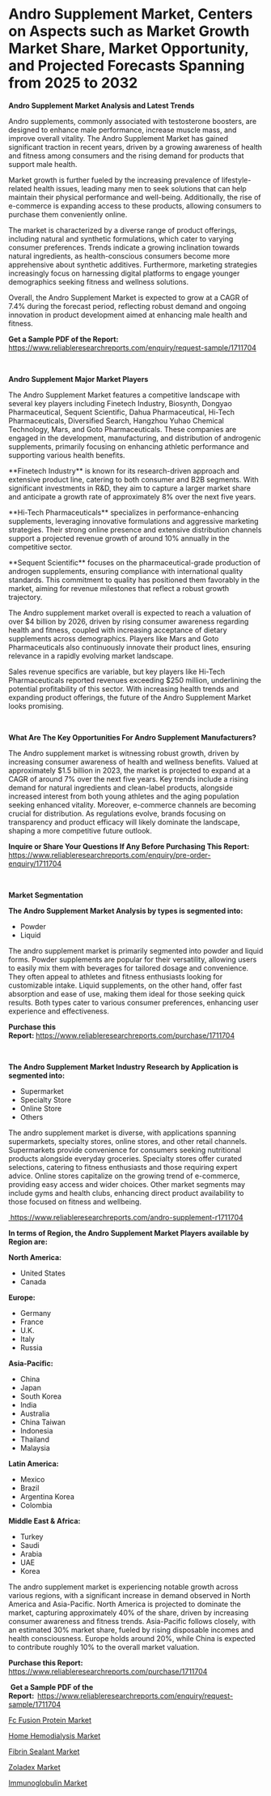 <p><h1>Andro Supplement Market, Centers on Aspects such as Market Growth Market Share, Market Opportunity, and Projected Forecasts Spanning from 2025 to 2032</h1></p><p><strong>Andro Supplement Market Analysis and Latest Trends</strong></p>
<p><p>Andro supplements, commonly associated with testosterone boosters, are designed to enhance male performance, increase muscle mass, and improve overall vitality. The Andro Supplement Market has gained significant traction in recent years, driven by a growing awareness of health and fitness among consumers and the rising demand for products that support male health.</p><p>Market growth is further fueled by the increasing prevalence of lifestyle-related health issues, leading many men to seek solutions that can help maintain their physical performance and well-being. Additionally, the rise of e-commerce is expanding access to these products, allowing consumers to purchase them conveniently online.</p><p>The market is characterized by a diverse range of product offerings, including natural and synthetic formulations, which cater to varying consumer preferences. Trends indicate a growing inclination towards natural ingredients, as health-conscious consumers become more apprehensive about synthetic additives. Furthermore, marketing strategies increasingly focus on harnessing digital platforms to engage younger demographics seeking fitness and wellness solutions.</p><p>Overall, the Andro Supplement Market is expected to grow at a CAGR of 7.4% during the forecast period, reflecting robust demand and ongoing innovation in product development aimed at enhancing male health and fitness.</p></p>
<p><strong>Get a Sample PDF of the Report:&nbsp;</strong> <a href="https://www.reliableresearchreports.com/enquiry/request-sample/1711704?utm_campaign=28&utm_medium=2&utm_source=Github&utm_content=ia&utm_term=08032025&utm_id=andro-supplement">https://www.reliableresearchreports.com/enquiry/request-sample/1711704</a></p>
<p>&nbsp;</p>
<p><strong>Andro Supplement Major Market Players</strong></p>
<p><p>The Andro Supplement Market features a competitive landscape with several key players including Finetech Industry, Biosynth, Dongyao Pharmaceutical, Sequent Scientific, Dahua Pharmaceutical, Hi-Tech Pharmaceuticals, Diversified Search, Hangzhou Yuhao Chemical Technology, Mars, and Goto Pharmaceuticals. These companies are engaged in the development, manufacturing, and distribution of androgenic supplements, primarily focusing on enhancing athletic performance and supporting various health benefits.</p><p>**Finetech Industry** is known for its research-driven approach and extensive product line, catering to both consumer and B2B segments. With significant investments in R&D, they aim to capture a larger market share and anticipate a growth rate of approximately 8% over the next five years.</p><p>**Hi-Tech Pharmaceuticals** specializes in performance-enhancing supplements, leveraging innovative formulations and aggressive marketing strategies. Their strong online presence and extensive distribution channels support a projected revenue growth of around 10% annually in the competitive sector.</p><p>**Sequent Scientific** focuses on the pharmaceutical-grade production of androgen supplements, ensuring compliance with international quality standards. This commitment to quality has positioned them favorably in the market, aiming for revenue milestones that reflect a robust growth trajectory.</p><p>The Andro supplement market overall is expected to reach a valuation of over $4 billion by 2026, driven by rising consumer awareness regarding health and fitness, coupled with increasing acceptance of dietary supplements across demographics. Players like Mars and Goto Pharmaceuticals also continuously innovate their product lines, ensuring relevance in a rapidly evolving market landscape.</p><p>Sales revenue specifics are variable, but key players like Hi-Tech Pharmaceuticals reported revenues exceeding $250 million, underlining the potential profitability of this sector. With increasing health trends and expanding product offerings, the future of the Andro Supplement Market looks promising.</p></p>
<p>&nbsp;</p>
<p><strong>What Are The Key Opportunities For Andro Supplement Manufacturers?</strong></p>
<p><p>The Andro supplement market is witnessing robust growth, driven by increasing consumer awareness of health and wellness benefits. Valued at approximately $1.5 billion in 2023, the market is projected to expand at a CAGR of around 7% over the next five years. Key trends include a rising demand for natural ingredients and clean-label products, alongside increased interest from both young athletes and the aging population seeking enhanced vitality. Moreover, e-commerce channels are becoming crucial for distribution. As regulations evolve, brands focusing on transparency and product efficacy will likely dominate the landscape, shaping a more competitive future outlook.</p></p>
<p><strong>Inquire or Share Your Questions If Any Before Purchasing This Report:</strong> <a href="https://www.reliableresearchreports.com/enquiry/pre-order-enquiry/1711704?utm_campaign=28&utm_medium=2&utm_source=Github&utm_content=ia&utm_term=08032025&utm_id=andro-supplement">https://www.reliableresearchreports.com/enquiry/pre-order-enquiry/1711704</a></p>
<p>&nbsp;</p>
<p><strong>Market Segmentation</strong></p>
<p><strong>The Andro Supplement Market Analysis by types is segmented into:</strong></p>
<p><ul><li>Powder</li><li>Liquid</li></ul></p>
<p><p>The andro supplement market is primarily segmented into powder and liquid forms. Powder supplements are popular for their versatility, allowing users to easily mix them with beverages for tailored dosage and convenience. They often appeal to athletes and fitness enthusiasts looking for customizable intake. Liquid supplements, on the other hand, offer fast absorption and ease of use, making them ideal for those seeking quick results. Both types cater to various consumer preferences, enhancing user experience and effectiveness.</p></p>
<p><strong>Purchase this Report:&nbsp;</strong><a href="https://www.reliableresearchreports.com/purchase/1711704?utm_campaign=28&utm_medium=2&utm_source=Github&utm_content=ia&utm_term=08032025&utm_id=andro-supplement">https://www.reliableresearchreports.com/purchase/1711704</a></p>
<p>&nbsp;</p>
<p><strong>The Andro Supplement Market Industry Research by Application is segmented into:</strong></p>
<p><ul><li>Supermarket</li><li>Specialty Store</li><li>Online Store</li><li>Others</li></ul></p>
<p><p>The andro supplement market is diverse, with applications spanning supermarkets, specialty stores, online stores, and other retail channels. Supermarkets provide convenience for consumers seeking nutritional products alongside everyday groceries. Specialty stores offer curated selections, catering to fitness enthusiasts and those requiring expert advice. Online stores capitalize on the growing trend of e-commerce, providing easy access and wider choices. Other market segments may include gyms and health clubs, enhancing direct product availability to those focused on fitness and wellbeing.</p></p>
<p><a href="https://www.reliableresearchreports.com/andro-supplement-r1711704?utm_campaign=28&utm_medium=2&utm_source=Github&utm_content=ia&utm_term=08032025&utm_id=andro-supplement">&nbsp;https://www.reliableresearchreports.com/andro-supplement-r1711704</a></p>
<p><strong>In terms of Region, the Andro Supplement Market Players available by Region are:</strong></p>
<p>
    <p> <strong> North America: </strong>
        <ul>
            <li>United States</li>
            <li>Canada</li>
        </ul>
        </p> 
    <p> <strong> Europe: </strong>
        <ul>
            <li>Germany</li>
            <li>France</li>
            <li>U.K.</li>
            <li>Italy</li>
            <li>Russia</li>
        </ul>
        </p> 
    <p> <strong> Asia-Pacific: </strong>
        <ul>
            <li>China</li>
            <li>Japan</li>
            <li>South Korea</li>
            <li>India</li>
            <li>Australia</li>
            <li>China Taiwan</li>
            <li>Indonesia</li>
            <li>Thailand</li>
            <li>Malaysia</li>
        </ul>
        </p> 
    <p> <strong> Latin America: </strong>
        <ul>
            <li>Mexico</li>
            <li>Brazil</li>
            <li>Argentina Korea</li>
            <li>Colombia</li>
        </ul>
        </p> 
    <p> <strong> Middle East & Africa: </strong>
        <ul>
            <li>Turkey</li>
            <li>Saudi</li>
            <li>Arabia</li>
            <li>UAE</li>
            <li>Korea</li>
        </ul>
    </p>
    </p>
<p><p>The andro supplement market is experiencing notable growth across various regions, with a significant increase in demand observed in North America and Asia-Pacific. North America is projected to dominate the market, capturing approximately 40% of the share, driven by increasing consumer awareness and fitness trends. Asia-Pacific follows closely, with an estimated 30% market share, fueled by rising disposable incomes and health consciousness. Europe holds around 20%, while China is expected to contribute roughly 10% to the overall market valuation.</p></p>
<p><strong>Purchase this Report: </strong><a href="https://www.reliableresearchreports.com/purchase/1711704?utm_campaign=28&utm_medium=2&utm_source=Github&utm_content=ia&utm_term=08032025&utm_id=andro-supplement">https://www.reliableresearchreports.com/purchase/1711704</a></p>
<p>&nbsp;<strong>Get a Sample PDF of the Report:&nbsp;&nbsp;</strong><a href="https://www.reliableresearchreports.com/enquiry/request-sample/1711704?utm_campaign=28&utm_medium=2&utm_source=Github&utm_content=ia&utm_term=08032025&utm_id=andro-supplement">https://www.reliableresearchreports.com/enquiry/request-sample/1711704</a></p>
<p><strong></strong></p>
<p><p><a href="https://github.com/duzcupetriv/Market-Research-Report-List-1/blob/main/fc-fusion-protein-market.md?utm_campaign=28&utm_medium=2&utm_source=Github&utm_content=ia&utm_term=08032025&utm_id=andro-supplement">Fc Fusion Protein Market</a></p><p><a href="https://github.com/vassihucz/Market-Research-Report-List-1/blob/main/home-hemodialysis-market.md?utm_campaign=28&utm_medium=2&utm_source=Github&utm_content=ia&utm_term=08032025&utm_id=andro-supplement">Home Hemodialysis Market</a></p><p><a href="https://github.com/dibesnayee/Market-Research-Report-List-1/blob/main/fibrin-sealant-market.md?utm_campaign=28&utm_medium=2&utm_source=Github&utm_content=ia&utm_term=08032025&utm_id=andro-supplement">Fibrin Sealant Market</a></p><p><a href="https://github.com/abexjeliti/Market-Research-Report-List-1/blob/main/zoladex-market.md?utm_campaign=28&utm_medium=2&utm_source=Github&utm_content=ia&utm_term=08032025&utm_id=andro-supplement">Zoladex Market</a></p><p><a href="https://github.com/rreynagjysma65/Market-Research-Report-List-1/blob/main/immunoglobulin-market.md?utm_campaign=28&utm_medium=2&utm_source=Github&utm_content=ia&utm_term=08032025&utm_id=andro-supplement">Immunoglobulin Market</a></p></p>